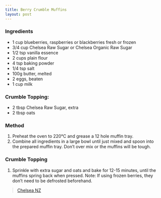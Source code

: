 ```yaml
---
title: Berry Crumble Muffins
layout: post
---
```

### Ingredients
- 1 cup blueberries, raspberries or blackberries fresh or frozen
- 3/4 cup Chelsea Raw Sugar or Chelsea Organic Raw Sugar
- 1/2 tsp vanilla essence
- 2 cups plain flour
- 4 tsp baking powder
- 1/4 tsp salt
- 100g butter, melted
- 2 eggs, beaten
- 1 cup milk

### Crumble Topping:
- 2 tbsp Chelsea Raw Sugar, extra
- 2 tbsp oats

### Method
1. Preheat the oven to 220°C and grease a 12 hole muffin tray.
2. Combine all ingredients in a large bowl until just mixed and spoon into the prepared muffin tray. Don’t over mix or the muffins will be tough.

### Crumble Topping
1. Sprinkle with extra sugar and oats and bake for 12-15 minutes, until the muffins spring back when pressed. Note: If using frozen berries, they don’t need to be defrosted beforehand.

> [Chelsea NZ](https://www.chelsea.co.nz/browse-recipes/berry-crumble-muffins/)